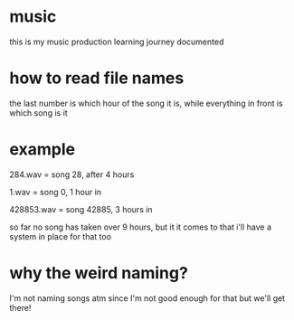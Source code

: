 # music
this is my music production learning journey documented

# how to read file names
the last number is which hour of the song it is, while everything in front is which song is it

# example 

284.wav = song 28, after 4 hours

1.wav = song 0, 1 hour in

428853.wav = song 42885, 3 hours in

so far no song has taken over 9 hours, but it it comes to that i'll have a system in place for that too

# why the weird naming?
I'm not naming songs atm since I'm not good enough for that but we'll get there!
